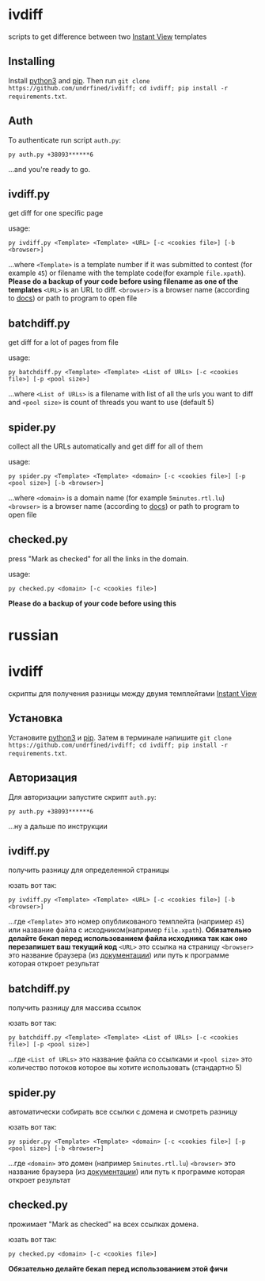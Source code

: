 # ivdiff

scripts to get difference between two [Instant View](https://instantview.telegram.org) templates

## Installing

Install [python3](https://www.python.org/downloads/) and [pip](https://pypi.org/project/pip/).
Then run `git clone https://github.com/undrfined/ivdiff; cd ivdiff; pip install -r requirements.txt`.

## Auth

To authenticate run script `auth.py`:

```
py auth.py +38093******6
```
...and you're ready to go.

## ivdiff.py

get diff for one specific page

usage:

```
py ivdiff.py <Template> <Template> <URL> [-c <cookies file>] [-b <browser>]
```

...where `<Template>` is a template number if it was submitted to contest (for example `45`) or filename with the template code(for example `file.xpath`). **Please do a backup of your code before using filename as one of the templates**
`<URL>` is an URL to diff.
`<browser>` is a browser name (according to [docs](https://docs.python.org/3/library/webbrowser.html)) or path to program to open file

## batchdiff.py

get diff for a lot of pages from file

usage:

```
py batchdiff.py <Template> <Template> <List of URLs> [-c <cookies file>] [-p <pool size>]
```

...where `<List of URLs>` is a filename with list of all the urls you want to diff and `<pool size>` is count of threads you want to use (default 5)

## spider.py

collect all the URLs automatically and get diff for all of them

usage:

```
py spider.py <Template> <Template> <domain> [-c <cookies file>] [-p <pool size>] [-b <browser>]
```

...where `<domain>` is a domain name (for example `5minutes.rtl.lu`)
`<browser>` is a browser name (according to [docs](https://docs.python.org/3/library/webbrowser.html)) or path to program to open file

## checked.py

press "Mark as checked" for all the links in the domain.

usage:

```
py checked.py <domain> [-c <cookies file>]
```
**Please do a backup of your code before using this**

# russian

# ivdiff

скрипты для получения разницы между двумя темплейтами [Instant View](https://instantview.telegram.org)

## Установка

Установите [python3](https://www.python.org/downloads/) и [pip](https://pypi.org/project/pip/).
Затем в терминале напишите `git clone https://github.com/undrfined/ivdiff; cd ivdiff; pip install -r requirements.txt`.

## Авторизация

Для авторизации запустите скрипт `auth.py`:

```
py auth.py +38093******6
```
...ну а дальше по инструкции

## ivdiff.py

получить разницу для определенной страницы

юзать вот так:

```
py ivdiff.py <Template> <Template> <URL> [-c <cookies file>] [-b <browser>]
```

...где `<Template>` это номер опубликованого темплейта (например `45`) или название файла с исходником(например `file.xpath`). **Обязательно делайте бекап перед использованием файла исходника так как оно перезапишет ваш текущий код**
`<URL>` это ссылка на страницу
`<browser>` это название браузера (из [документации](https://docs.python.org/3/library/webbrowser.html)) или путь к программе которая откроет результат

## batchdiff.py

получить разницу для массива ссылок

юзать вот так:

```
py batchdiff.py <Template> <Template> <List of URLs> [-c <cookies file>] [-p <pool size>]
```

...где `<List of URLs>` это название файла со ссылками и `<pool size>` это количество потоков которое вы хотите использовать (стандартно 5)

## spider.py

автоматически собирать все ссылки с домена и смотреть разницу

юзать вот так:

```
py spider.py <Template> <Template> <domain> [-c <cookies file>] [-p <pool size>] [-b <browser>]
```

...где `<domain>` это домен (например `5minutes.rtl.lu`)
`<browser>` это название браузера (из [документации](https://docs.python.org/3/library/webbrowser.html)) или путь к программе которая откроет результат

## checked.py

прожимает "Mark as checked" на всех ссылках домена.

юзать вот так:

```
py checked.py <domain> [-c <cookies file>]
```
**Обязательно делайте бекап перед использованием этой фичи**
